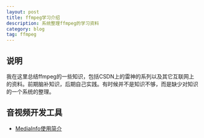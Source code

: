 ```yaml
---
layout: post
title: ffmpeg学习介绍
description: 系统整理ffmpeg的学习资料
category: blog
tag: ffmpeg
---
```


## 说明

我在这里总结ffmpeg的一些知识，包括CSDN上的雷神的系列以及其它互联网上的资料。前期脑补知识，后期自己实践。有时候并不是知识不够，而是缺少对知识的一个系统的整理。


## 音视频开发工具

* [MediaInfo使用简介](http://blog.csdn.net/leixiaohua1020/article/details/11903507)